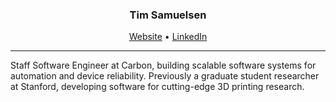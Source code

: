 <h3 align="center">Tim Samuelsen</h3>
<p align="center">
  <a href="https://www.timsamuelsen.com">Website</a> •
  <a href="https://www.linkedin.com/in/timsamuelsen/">LinkedIn</a>
</p>

---
Staff Software Engineer at Carbon, building scalable software systems for automation and device reliability. Previously a graduate student researcher at Stanford, developing software for cutting-edge 3D printing research.

<!--
**TimSamuelsen/TimSamuelsen** is a ✨ _special_ ✨ repository because its `README.md` (this file) appears on your GitHub profile.

Here are some ideas to get you started:

- 🔭 I’m currently working on ...
- 🌱 I’m currently learning ...
- 👯 I’m looking to collaborate on ...
- 🤔 I’m looking for help with ...
- 💬 Ask me about ...
- 📫 How to reach me: ...
- 😄 Pronouns: ...
- ⚡ Fun fact: ...
-->
